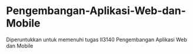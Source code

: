 # Pengembangan-Aplikasi-Web-dan-Mobile

Diperuntukkan untuk memenuhi tugas II3140 Pengembangan Aplikasi Web dan Mobile
